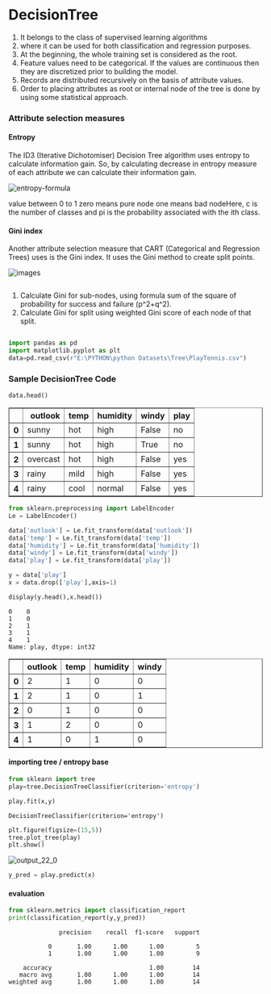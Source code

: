 # DecisionTree
1. It belongs to the class of supervised learning algorithms
2. where it can be used for both classification and regression purposes.
3. At the beginning, the whole training set is considered as the root.
4. Feature values need to be categorical. If the values are continuous then they are discretized prior to building the        model.
5. Records are distributed recursively on the basis of attribute values.
6. Order to placing attributes as root or internal node of the tree is done by using some statistical approach.
### Attribute selection measures

#### Entropy
The ID3 (Iterative Dichotomiser) Decision Tree algorithm uses entropy to calculate information gain. So, by calculating decrease in entropy measure of each attribute we can calculate their information gain.

![entropy-formula](https://user-images.githubusercontent.com/122164879/215848799-61179717-6900-4126-afd7-37bf3d6e43c5.png)



value between 0 to 1
zero means pure node
one means bad nodeHere, c is the number of classes and pi is the probability associated with the ith class.
#### Gini index
Another attribute selection measure that CART (Categorical and Regression Trees) uses is the Gini index. It uses the Gini method to create split points.

![images](https://user-images.githubusercontent.com/122164879/215848903-b4134866-a3c6-4406-8460-4f0a2751dd8d.png)

```python

```
1. Calculate Gini for sub-nodes, using formula sum of the square of probability for success and failure (p^2+q^2).
2. Calculate Gini for split using weighted Gini score of each node of that split.

```python

```


```python
import pandas as pd
import matplotlib.pyplot as plt
data=pd.read_csv(r"E:\PYTHON\python Datasets\Tree\PlayTennis.csv")
```

### Sample DecisionTree Code


```python
data.head()
```




<div>
<style scoped>
    .dataframe tbody tr th:only-of-type {
        vertical-align: middle;
    }

    .dataframe tbody tr th {
        vertical-align: top;
    }

    .dataframe thead th {
        text-align: right;
    }
</style>
<table border="1" class="dataframe">
  <thead>
    <tr style="text-align: right;">
      <th></th>
      <th>outlook</th>
      <th>temp</th>
      <th>humidity</th>
      <th>windy</th>
      <th>play</th>
    </tr>
  </thead>
  <tbody>
    <tr>
      <th>0</th>
      <td>sunny</td>
      <td>hot</td>
      <td>high</td>
      <td>False</td>
      <td>no</td>
    </tr>
    <tr>
      <th>1</th>
      <td>sunny</td>
      <td>hot</td>
      <td>high</td>
      <td>True</td>
      <td>no</td>
    </tr>
    <tr>
      <th>2</th>
      <td>overcast</td>
      <td>hot</td>
      <td>high</td>
      <td>False</td>
      <td>yes</td>
    </tr>
    <tr>
      <th>3</th>
      <td>rainy</td>
      <td>mild</td>
      <td>high</td>
      <td>False</td>
      <td>yes</td>
    </tr>
    <tr>
      <th>4</th>
      <td>rainy</td>
      <td>cool</td>
      <td>normal</td>
      <td>False</td>
      <td>yes</td>
    </tr>
  </tbody>
</table>
</div>




```python
from sklearn.preprocessing import LabelEncoder
Le = LabelEncoder()

data['outlook'] = Le.fit_transform(data['outlook'])
data['temp'] = Le.fit_transform(data['temp'])
data['humidity'] = Le.fit_transform(data['humidity'])
data['windy'] = Le.fit_transform(data['windy'])
data['play'] = Le.fit_transform(data['play'])
```


```python
y = data['play']
x = data.drop(['play'],axis=1)
```


```python
display(y.head(),x.head())
```


    0    0
    1    0
    2    1
    3    1
    4    1
    Name: play, dtype: int32



<div>
<style scoped>
    .dataframe tbody tr th:only-of-type {
        vertical-align: middle;
    }

    .dataframe tbody tr th {
        vertical-align: top;
    }

    .dataframe thead th {
        text-align: right;
    }
</style>
<table border="1" class="dataframe">
  <thead>
    <tr style="text-align: right;">
      <th></th>
      <th>outlook</th>
      <th>temp</th>
      <th>humidity</th>
      <th>windy</th>
    </tr>
  </thead>
  <tbody>
    <tr>
      <th>0</th>
      <td>2</td>
      <td>1</td>
      <td>0</td>
      <td>0</td>
    </tr>
    <tr>
      <th>1</th>
      <td>2</td>
      <td>1</td>
      <td>0</td>
      <td>1</td>
    </tr>
    <tr>
      <th>2</th>
      <td>0</td>
      <td>1</td>
      <td>0</td>
      <td>0</td>
    </tr>
    <tr>
      <th>3</th>
      <td>1</td>
      <td>2</td>
      <td>0</td>
      <td>0</td>
    </tr>
    <tr>
      <th>4</th>
      <td>1</td>
      <td>0</td>
      <td>1</td>
      <td>0</td>
    </tr>
  </tbody>
</table>
</div>


#### importing tree / entropy base


```python
from sklearn import tree
play=tree.DecisionTreeClassifier(criterion='entropy')
```


```python
play.fit(x,y)
```




    DecisionTreeClassifier(criterion='entropy')




```python
plt.figure(figsize=(15,5))
tree.plot_tree(play)
plt.show()
```


 
 ![output_22_0](https://user-images.githubusercontent.com/122164879/215850214-98be0eb6-cdcf-4cd3-960e-392364ff8107.png)


    



```python
y_pred = play.predict(x)
```

#### evaluation


```python
from sklearn.metrics import classification_report
print(classification_report(y,y_pred))
```

                  precision    recall  f1-score   support
    
               0       1.00      1.00      1.00         5
               1       1.00      1.00      1.00         9
    
        accuracy                           1.00        14
       macro avg       1.00      1.00      1.00        14
    weighted avg       1.00      1.00      1.00        14
    
    


